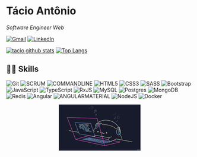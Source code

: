 # Tácio Antônio

_Software Engineer Web_

[![Gmail](https://img.shields.io/badge/Gmail-D14836?style=for-the-badge&logo=gmail&logoColor=white)](mailto:tacioantonio10@gmail.com)   [![LinkedIn](https://img.shields.io/badge/linkedin-%230077B5.svg?style=for-the-badge&logo=linkedin&logoColor=white)](https://www.linkedin.com/in/tacioantonio/)


[![tacio github stats](https://github-readme-stats.vercel.app/api?username=TacioAntonio&show_icons=true&theme=github_dark)](https://github.com/TacioAntonio/)
[![Top Langs](https://github-readme-stats.vercel.app/api/top-langs/?username=TacioAntonio&count_private=true&layout=compact&theme=github_dark)](https://github.com/TacioAntonio/github-readme-stats)

## 👩‍💻 Skills

![Git](https://img.shields.io/badge/git-%23F05033.svg?style=for-the-badge&logo=git&logoColor=white) ![SCRUM](https://img.shields.io/badge/-SCRUM-blue?style=for-the-badge) ![COMMANDLINE](https://img.shields.io/badge/-Command%20Line-black?style=for-the-badge) ![HTML5](https://img.shields.io/badge/html5-%23E34F26.svg?style=for-the-badge&logo=html5&logoColor=white) ![CSS3](https://img.shields.io/badge/css3-%231572B6.svg?style=for-the-badge&logo=css3&logoColor=white) ![SASS](https://img.shields.io/badge/SASS-hotpink.svg?style=for-the-badge&logo=SASS&logoColor=white) ![Bootstrap](https://img.shields.io/badge/bootstrap-%23563D7C.svg?style=for-the-badge&logo=bootstrap&logoColor=white) ![JavaScript](https://img.shields.io/badge/javascript-%23323330.svg?style=for-the-badge&logo=javascript&logoColor=%23F7DF1E) ![TypeScript](https://img.shields.io/badge/typescript-%23007ACC.svg?style=for-the-badge&logo=typescript&logoColor=white) ![RxJS](https://img.shields.io/badge/rxjs-%23B7178C.svg?style=for-the-badge&logo=reactivex&logoColor=white) ![MySQL](https://img.shields.io/badge/mysql-%2300f.svg?style=for-the-badge&logo=mysql&logoColor=white) ![Postgres](https://img.shields.io/badge/postgres-%23316192.svg?style=for-the-badge&logo=postgresql&logoColor=white) ![MongoDB](https://img.shields.io/badge/MongoDB-%234ea94b.svg?style=for-the-badge&logo=mongodb&logoColor=white) ![Redis](https://img.shields.io/badge/redis-%23DD0031.svg?style=for-the-badge&logo=redis&logoColor=white) ![Angular](https://img.shields.io/badge/angular-%23DD0031.svg?style=for-the-badge&logo=angular&logoColor=white) ![ANGULARMATERIAL](https://img.shields.io/badge/-Angular%20Material-red?style=for-the-badge&logo=angular&logoColor=white) ![NodeJS](https://img.shields.io/badge/node.js-6DA55F?style=for-the-badge&logo=node.js&logoColor=white) ![Docker](https://img.shields.io/badge/docker-%230db7ed.svg?style=for-the-badge&logo=docker&logoColor=white)

<center>
 <img src="/code.gif" />
</center>
